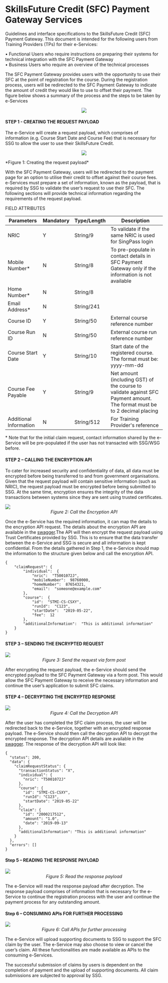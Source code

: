 
# SkillsFuture Credit (SFC) Payment Gateway Services

Guidelines and interface specifications to the SkillsFuture Credit (SFC) Payment Gateway. This document is intended for the following users from Training Providers (TPs) for their e-Services:

•	Functional Users who require instructions on preparing their systems for technical integration with the SFC Payment Gateway <br>
•	Business Users who require an overview of the technical processes


The SFC Payment Gateway provides users with the opportunity to use their SFC at the point of registration for the course. During the registration process, users will be redirected to the SFC Payment Gateway to indicate the amount of credit they would like to use to offset their payment. 
The figure below shows a summary of the process and the steps to be taken by e-Services

<p align="center">
  <img src="https://github.com/ssgwsg-acn/TestPayment/raw/master/img/payment_process.png">
</p>

#### STEP 1 - CREATING THE REQUEST PAYLOAD
The e-Service will create a request payload, which comprises of information (e.g. Course Start Date and Course Fee) that is necessary for SSG to allow the user to use their SkillsFuture Credit.
<p align="center">
  <img src="https://github.com/ssgwsg-acn/TestPayment/raw/master/img/payment_processS1.png">
</p>
*Figure 1: Creating the request payload*

With the SFC Payment Gateway, users will be redirected to the payment page for an option to utilise their credit to offset against their course fees. e-Services must prepare a set of information, known as the payload, that is required by SSG to validate the user’s request to use their SFC.
The following sections will provide technical information regarding the requirements of the request payload. 

FIELD ATTRIBUTES

|Parameters|Mandatory|Type/Length|Description|
|--- |--- |--- |--- |
|NRIC|Y|String/9|To validate if the same NRIC is used for SingPass login|
|Mobile Number*|N|String/8|To pre-populate in contact details in SFC Payment Gateway only if the information is not available|
|Home Number*|N|String/8||
|Email Address*|N|String/241||
|Course ID|Y|String/50|External course reference number|
|Course Run ID|N|String/50|External course run reference number|
|Course Start Date|Y|String/10|Start date of the registered course. The format must be: yyyy-mm-dd|
|Course Fee Payable|Y|String/9|Net amount (including GST) of the course to validate against SFC Payment amount. The format must be to 2 decimal placing|
|Additional Information|N|String/512|For Training Provider's reference|

\* Note that for the initial claim request, contact information shared by the e-Service will be pre-populated if the user has not transacted with SSG/WSG before.

#### STEP 2 – CALLING THE ENCRYPTION API
To cater for increased security and confidentiality of data, all data must be encrypted before being transferred to and from government organisations. Given that the request payload will contain sensitive information (such as NRIC), the request payload must be encrypted before being submitted to SSG. At the same time, encryption ensures the integrity of the data transactions between systems since they are sent using trusted certificates.

<p align="center" style="display: flex;
    justify-content: center;
    flex-direction: column;
    font-style: italic;">
  <img src="https://github.com/ssgwsg-acn/TestPayment/raw/master/img/payment_processS2.png">
  Figure 2: Call the Encryption API
</p>

Once the e-Service has the required information, it can map the details to the encryption API request. The details about the encryption API are available in the [swagger](https://developer.ssg-wsg.sg/webapp/docs/product/7KU1xrpxljJZnsIkJP6QNF/group/2RTLOUTuE3Dkgf7MOdn0Cm#).The API will then encrypt the request payload using Trust Certificates provided by SSG. This is to ensure that the data transfer between the e-Service and SSG is secure and all information is kept confidential.
From the details gathered in Step 1, the e-Service should map the information to the structure given below and call the encryption API.
```
{
    "claimRequest": {
        "individual":  {
            "nric":  "T5001072J",
            "mobileNumber":  98760000,
            "homeNumber":  87654321,
            "email":  "someone@example.com"
        },  
        "course":  {  
            "id":  "STMI-CS-CSXY",  
            "runId":  "C123",  
            "startDate":  "2019-05-22",  
            "fee":  12  
        },  
        "additionalInformation":  "This is additional information"  
    }  
}
```

#### STEP 3 – SENDING THE ENCRYPTED REQUEST
<p align="center" style="display: flex;
    justify-content: center;
    flex-direction: column;
    font-style: italic;">
  <img src="https://github.com/ssgwsg-acn/TestPayment/raw/master/img/payment_processS3.png">
  Figure 3: Send the request via form post
</p>

After encrypting the request payload, the e-Service should send the encrypted payload to the SFC Payment Gateway via a form post. This would allow the SFC Payment Gateway to receive the necessary information and continue the user’s application to submit SFC claims. 

#### STEP 4 – DECRYPTING THE ENCRYPTED RESPONSE
<p align="center" style="display: flex;
    justify-content: center;
    flex-direction: column;
    font-style: italic;">
  <img src="https://github.com/ssgwsg-acn/TestPayment/raw/master/img/payment_processS4.png">
  Figure 4: Call the Decryption API
</p>

After the user has completed the SFC claim process, the user will be redirected back to the e-Service, together with an encrypted response payload. The e-Service should then call the decryption API to decrypt the encrypted response. The decryption API details are available in the [swagger](https://developer.ssg-wsg.sg/webapp/docs/product/7KU1xrpxljJZnsIkJP6QNF/group/2RTLOUTuE3Dkgf7MOdn0Cm#). The response of the decryption API will look like:
```
{
  "status": 200,
  "data": {
    "claimRequestStatus": {
      "transactionStatus": "X",
      "individual": {
        "nric": "T5001072J"
      },
      "course": {
        "id": "STMI-CS-CSXY",
        "runId": "C123",
        "startDate": "2019-05-22"
      },
      "claim": {
        "id": "2000217512",
        "amount": "1.0",
        "date": "2019-09-13"
      },
      "additionalInformation": "This is additional information"
    }
  },
  "errors": []
}
```

#### Step 5 – READING THE RESPONSE PAYLOAD
<p align="center" style="display: flex;
    justify-content: center;
    flex-direction: column;
    font-style: italic;">
  <img src="https://github.com/ssgwsg-acn/TestPayment/raw/master/img/payment_processS5.png">
  Figure 5: Read the response payload
</p>

The e-Service will read the response payload after decryption. The response payload comprises of information that is necessary for the e-Service to continue the registration process with the user and continue the payment process for any outstanding amount.

#### Step 6 – CONSUMING APIs FOR FURTHER PROCESSING
<p align="center" style="display: flex;
    justify-content: center;
    flex-direction: column;
    font-style: italic;">
  <img src="https://github.com/ssgwsg-acn/TestPayment/raw/master/img/payment_processS6.png">
  Figure 6: Call APIs for further processing
</p>

The e-Service will upload supporting documents to SSG to support the SFC claim by the user. The e-Service may also choose to view or cancel the user’s claim. All these functionalities are made available as APIs to the consuming e-Services.

The successful submission of claims by users is dependent on the completion of payment and the upload of supporting documents. All claim submissions are subjected to approval by SSG.<br><br>
